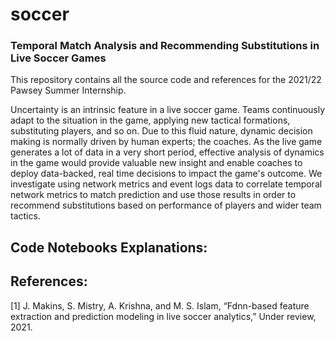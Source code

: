 # soccer
### Temporal Match Analysis and Recommending Substitutions in Live Soccer Games

This repository contains all the source code and references for the 2021/22 Pawsey Summer Internship.

Uncertainty is an intrinsic feature in a live soccer game. Teams continuously adapt to the situation in the game, applying new tactical formations, substituting players, and so on. Due to this fluid nature, dynamic decision making is normally driven by human experts; the coaches.
As the live game generates a lot of data in a very short period, effective analysis of dynamics in the game would provide valuable new insight and enable coaches to deploy data-backed, real time decisions to impact the game's outcome. 
We investigate using network metrics and event logs data to correlate temporal network metrics to match prediction and use those results in order to recommend substitutions based on performance of players and wider team tactics.

## Code Notebooks Explanations:




## References:

[1]  J.  Makins,  S.  Mistry,  A.  Krishna,  and  M.  S.  Islam,  “Fdnn-based  feature  extraction  and prediction modeling in live soccer analytics,” Under review, 2021.
